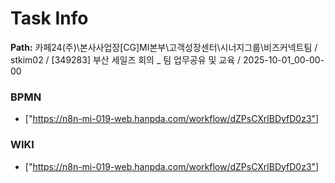 # Task Info

**Path:** 카페24(주)\본사사업장\[CG]MI본부\고객성장센터\시너지그룹\비즈커넥트팀 / stkim02 / [349283] 부산 세일즈 회의 _ 팀 업무공유 및 교육 / 2025-10-01_00-00-00

### BPMN
- ["https://n8n-mi-019-web.hanpda.com/workflow/dZPsCXrlBDyfD0z3"]

### WIKI
- ["https://n8n-mi-019-web.hanpda.com/workflow/dZPsCXrlBDyfD0z3"]

